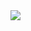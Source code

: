 

<img class="img-fluid" src="https://d2ms8rpfqc4h24.cloudfront.net/uploads/2021/08/Benefits-and-Importance-of-Code-Quality.jpg">


